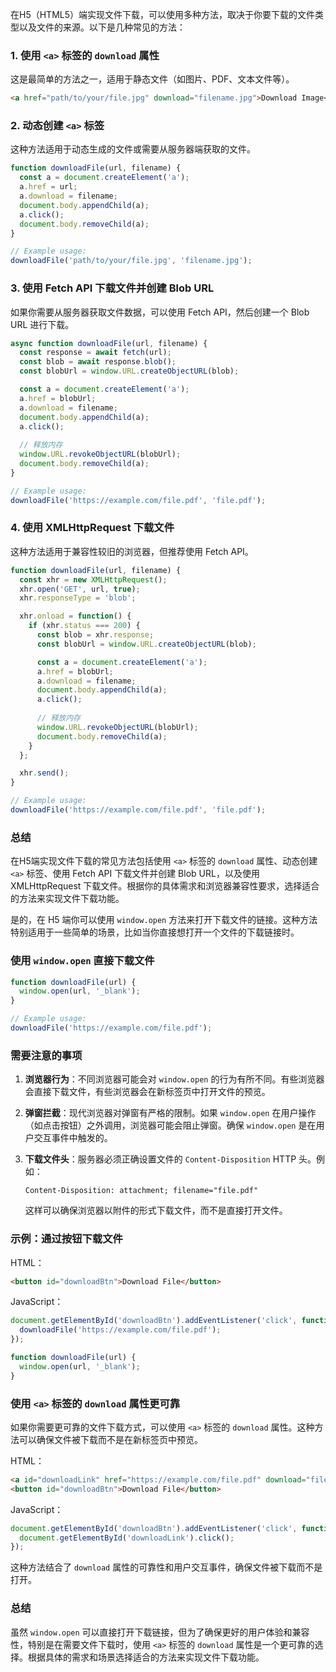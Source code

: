 在H5（HTML5）端实现文件下载，可以使用多种方法，取决于你要下载的文件类型以及文件的来源。以下是几种常见的方法：

### 1. 使用 `<a>` 标签的 `download` 属性

这是最简单的方法之一，适用于静态文件（如图片、PDF、文本文件等）。

```html
<a href="path/to/your/file.jpg" download="filename.jpg">Download Image</a>
```

### 2. 动态创建 `<a>` 标签

这种方法适用于动态生成的文件或需要从服务器端获取的文件。

```javascript
function downloadFile(url, filename) {
  const a = document.createElement('a');
  a.href = url;
  a.download = filename;
  document.body.appendChild(a);
  a.click();
  document.body.removeChild(a);
}

// Example usage:
downloadFile('path/to/your/file.jpg', 'filename.jpg');
```

### 3. 使用 Fetch API 下载文件并创建 Blob URL

如果你需要从服务器获取文件数据，可以使用 Fetch API，然后创建一个 Blob URL 进行下载。

```javascript
async function downloadFile(url, filename) {
  const response = await fetch(url);
  const blob = await response.blob();
  const blobUrl = window.URL.createObjectURL(blob);

  const a = document.createElement('a');
  a.href = blobUrl;
  a.download = filename;
  document.body.appendChild(a);
  a.click();
  
  // 释放内存
  window.URL.revokeObjectURL(blobUrl);
  document.body.removeChild(a);
}

// Example usage:
downloadFile('https://example.com/file.pdf', 'file.pdf');
```

### 4. 使用 XMLHttpRequest 下载文件

这种方法适用于兼容性较旧的浏览器，但推荐使用 Fetch API。

```javascript
function downloadFile(url, filename) {
  const xhr = new XMLHttpRequest();
  xhr.open('GET', url, true);
  xhr.responseType = 'blob';

  xhr.onload = function() {
    if (xhr.status === 200) {
      const blob = xhr.response;
      const blobUrl = window.URL.createObjectURL(blob);

      const a = document.createElement('a');
      a.href = blobUrl;
      a.download = filename;
      document.body.appendChild(a);
      a.click();
      
      // 释放内存
      window.URL.revokeObjectURL(blobUrl);
      document.body.removeChild(a);
    }
  };

  xhr.send();
}

// Example usage:
downloadFile('https://example.com/file.pdf', 'file.pdf');
```

### 总结

在H5端实现文件下载的常见方法包括使用 `<a>` 标签的 `download` 属性、动态创建 `<a>` 标签、使用 Fetch API 下载文件并创建 Blob URL，以及使用 XMLHttpRequest 下载文件。根据你的具体需求和浏览器兼容性要求，选择适合的方法来实现文件下载功能。


是的，在 H5 端你可以使用 `window.open` 方法来打开下载文件的链接。这种方法特别适用于一些简单的场景，比如当你直接想打开一个文件的下载链接时。

### 使用 `window.open` 直接下载文件

```javascript
function downloadFile(url) {
  window.open(url, '_blank');
}

// Example usage:
downloadFile('https://example.com/file.pdf');
```

### 需要注意的事项

1. **浏览器行为**：不同浏览器可能会对 `window.open` 的行为有所不同。有些浏览器会直接下载文件，有些浏览器会在新标签页中打开文件的预览。

2. **弹窗拦截**：现代浏览器对弹窗有严格的限制。如果 `window.open` 在用户操作（如点击按钮）之外调用，浏览器可能会阻止弹窗。确保 `window.open` 是在用户交互事件中触发的。

3. **下载文件头**：服务器必须正确设置文件的 `Content-Disposition` HTTP 头。例如：

    ```http
    Content-Disposition: attachment; filename="file.pdf"
    ```

    这样可以确保浏览器以附件的形式下载文件，而不是直接打开文件。

### 示例：通过按钮下载文件

HTML：

```html
<button id="downloadBtn">Download File</button>
```

JavaScript：

```javascript
document.getElementById('downloadBtn').addEventListener('click', function() {
  downloadFile('https://example.com/file.pdf');
});

function downloadFile(url) {
  window.open(url, '_blank');
}
```

### 使用 `<a>` 标签的 `download` 属性更可靠

如果你需要更可靠的文件下载方式，可以使用 `<a>` 标签的 `download` 属性。这种方法可以确保文件被下载而不是在新标签页中预览。

HTML：

```html
<a id="downloadLink" href="https://example.com/file.pdf" download="file.pdf" style="display:none;">Download</a>
<button id="downloadBtn">Download File</button>
```

JavaScript：

```javascript
document.getElementById('downloadBtn').addEventListener('click', function() {
  document.getElementById('downloadLink').click();
});
```

这种方法结合了 `download` 属性的可靠性和用户交互事件，确保文件被下载而不是打开。

### 总结

虽然 `window.open` 可以直接打开下载链接，但为了确保更好的用户体验和兼容性，特别是在需要文件下载时，使用 `<a>` 标签的 `download` 属性是一个更可靠的选择。根据具体的需求和场景选择适合的方法来实现文件下载功能。

